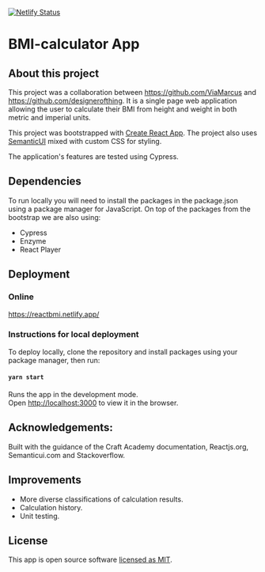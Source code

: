 [![Netlify Status](https://api.netlify.com/api/v1/badges/597799d3-390a-49de-964d-405cc503fda9/deploy-status)](https://app.netlify.com/sites/reactbmi/deploys)

# BMI-calculator App

## About this project
This project was a collaboration between https://github.com/ViaMarcus and https://github.com/designerofthing.
It is a single page web application allowing the user to calculate their BMI from height and weight in both metric and imperial units.

This project was bootstrapped with [Create React App](https://github.com/facebook/create-react-app).
The project also uses [SemanticUI](https://semantic-ui.com/) mixed with custom CSS for styling.

The application's features are tested using Cypress.

## Dependencies
To run locally you will need to install the packages in the package.json using a package manager for JavaScript.
On top of the packages from the bootstrap we are also using:
- Cypress
- Enzyme
- React Player

## Deployment
### Online
https://reactbmi.netlify.app/
### Instructions for local deployment
To deploy locally, clone the repository and install packages using your package manager, then run:
#### `yarn start`

Runs the app in the development mode.<br />
Open [http://localhost:3000](http://localhost:3000) to view it in the browser.

## Acknowledgements:<br>
Built with the guidance of the Craft Academy documentation, Reactjs.org, Semanticui.com and Stackoverflow.

## Improvements
- More diverse classifications of calculation results.
- Calculation history.
- Unit testing.

## License
This app is open source software [licensed as MIT](https://mit-license.org/).
